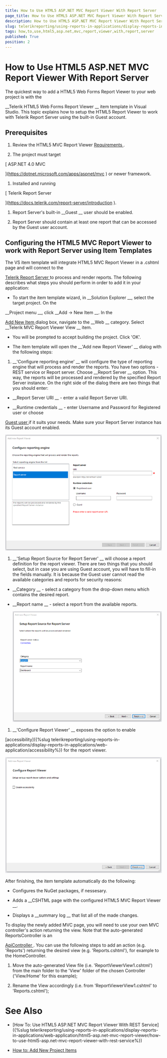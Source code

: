 ```yaml
---
title: How to Use HTML5 ASP.NET MVC Report Viewer With Report Server
page_title: How to Use HTML5 ASP.NET MVC Report Viewer With Report Server | for Telerik Reporting Documentation
description: How to Use HTML5 ASP.NET MVC Report Viewer With Report Server
slug: telerikreporting/using-reports-in-applications/display-reports-in-applications/web-application/html5-asp.net-mvc-report-viewer/how-to-use-html5-asp.net-mvc-report-viewer-with-report-server
tags: how,to,use,html5,asp.net,mvc,report,viewer,with,report,server
published: True
position: 2
---
```


# How to Use HTML5 ASP.NET MVC Report Viewer With Report Server



The quickest way to add a HTML5 Web Forms Report Viewer to your web project is with the
        
__Telerik HTML5 Web Forms Report Viewer
__ item template in Visual Studio.
        This topic explains how to setup the HTML5 Report Viewer to work with Telerik Report Server using the built-in Guest account.
      


## Prerequisites

1. Review the HTML5 MVC Report Viewer 
[Requirements
](3e9da1df-fdbd-4437-aa87-c3545587a05b).
            


1. The project must target
              
[                  ASP.NET 4.0 MVC
                
](https://dotnet.microsoft.com/apps/aspnet/mvc
)              or newer framework.
            


1. Installed and running
              
[                  Telerik Report Server
                
](https://docs.telerik.com/report-server/introduction
).
            


1. Report Server's built-in 
__Guest
__ user should be enabled.
            


1. Report Server should contain at least one report that can be accessed by the Guest user account.
            


## Configuring the HTML5 MVC Report Viewer to work with Report Server using Item Templates

The VS item template will integrate HTML5 MVC Report Viewer in a .cshtml page
          and will connect to the
          
[Telerik Report Server
](https://docs.telerik.com/report-server/introduction
)          to process and render reports.
          The following describes what steps you should perform in order to add it in your application:
        


* To start the item template wizard, in 
__Solution Explorer
__, select the target project. On the
              
__Project menu
__, click 
__Add -> New Item
__. In the
              
[Add New Item
](https://msdn.microsoft.com/en-us/library/w0572c5b%28v=vs.100%29.aspx
)              dialog box, navigate to the 
__Web
__ category. Select 
__Telerik MVC Report Viewer View
__ item.
            


* You will be prompted to accept building the project. Click 'OK'.
            


* The item template will open the 
__'Add new Report Viewer'
__ dialog with the following steps:
            


1. __'Configure reporting engine'
__ will configure the type of reporting engine that will process and render the reports.
                  You have two options - REST service or Report server. Choose 
__Report Server
__ option. This way, the reports will be
                  processed and rendered by the specified Report Server instance. On the right side of the dialog there are two things that you should enter:
                


* __Report Server URI
__ - enter a valid Report Server URI.
                    


* __Runtime credentials
__ - enter Username and Password for Registered user or choose 
                      
[Guest user
](https://docs.telerik.com/report-server/implementer-guide/user-management/guest-user
) if it suits your needs. Make sure your Report Server instance has its Guest account enabled.
                    
  
  ![item-template-reporting-engine-rs](images/item-template-reporting-engine-rs.png)

1. __'Setup Report Source for Report Server'
__ will choose a report definition for the report viewer. There are two things
                  that you should select, but in case you are using Guest account, you will have to fill-in the fields manually. It is because the Guest user 
                  cannot read the available categories and reports for security reasons:
                


* __Category
__ - select a category from the drop-down menu which contains the desired report.
                    


* __Report name
__ - select a report from the available reports.
                    
  
  ![item-template-report-source-rs](images/item-template-report-source-rs.png)

1. __'Configure Report Viewer'
__ exposes the option to enable
                  
[accessibility]({%slug telerikreporting/using-reports-in-applications/display-reports-in-applications/web-application/accessibility%})
 for the report viewer.
                
  
  ![Item Template Accessibility](images/item-template-accessibility.png)

After finishing, the item template automatically do the following:
        


* Configures the NuGet packages, if nessesary.
            


* Adds a 
__CSHTML page with the configured HTML5 MVC Report Viewer
__.
            


* Displays a 
__summary log
__ that list all of the made changes.
            


To display the newly added MVC page, you will need to use your own MVC controller's action returning the view. Note that the auto-generated
          ReportsController is an
          
[ApiController
](https://msdn.microsoft.com/en-us/library/system.web.http.apicontroller(v=vs.118).aspx
).
          You can use the following steps to add an action (e.g. 'Reports') returning the desired view (e.g. 'Reports.cshtml'),
          for example to the HomeController.
        


1. Move the auto-generated View file (i.e. 'ReportViewerView1.cshtml') from the main folder to the 'View' folder of the chosen Controller ('View/Home' for this example);
            


1. Rename the View accordingly (i.e. from 'ReportViewerView1.cshtml' to 'Reports.cshtml');
            


# See Also


 * [How To: Use HTML5 ASP.NET MVC Report Viewer With REST Service]({%slug telerikreporting/using-reports-in-applications/display-reports-in-applications/web-application/html5-asp.net-mvc-report-viewer/how-to-use-html5-asp.net-mvc-report-viewer-with-rest-service%})


 * [How to: Add New Project Items
](https://docs.microsoft.com/en-us/previous-versions/visualstudio/visual-studio-2010/w0572c5b(v=vs.100)
)
